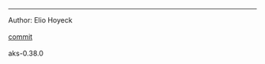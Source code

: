 

-------------------------------------------------------------

Author: Elio Hoyeck <br></br>
 [commit](https://github.com/Eliohoyeck/terraform-aws-privatemodule/commit/f737735b89e9ecbcaee14b659481f792be6383d3)<br></br>
 aks-0.38.0<br></br>
<br></br>